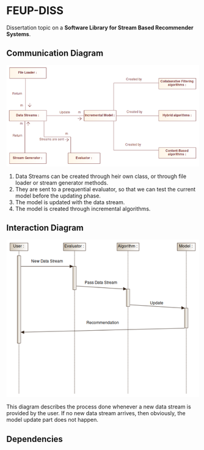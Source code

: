 # FEUP-DISS

Dissertation topic on a **Software Library for Stream Based Recommender Systems**.

## Communication Diagram

![communication](./images/communication.png)

1. Data Streams can be created through heir own class, or through file loader or stream generator methods.
2. They are sent to a prequential evaluator, so that we can test the current model before the updating phase.
3. The model is updated with the data stream.
4. The model is created through incremental algorithms.

## Interaction Diagram

![interaction](./images/interaction.png)

This diagram describes the process done whenever a new data stream
is provided by the user. If no new data stream arrives, then obviously, the model update part does not happen.

## Dependencies